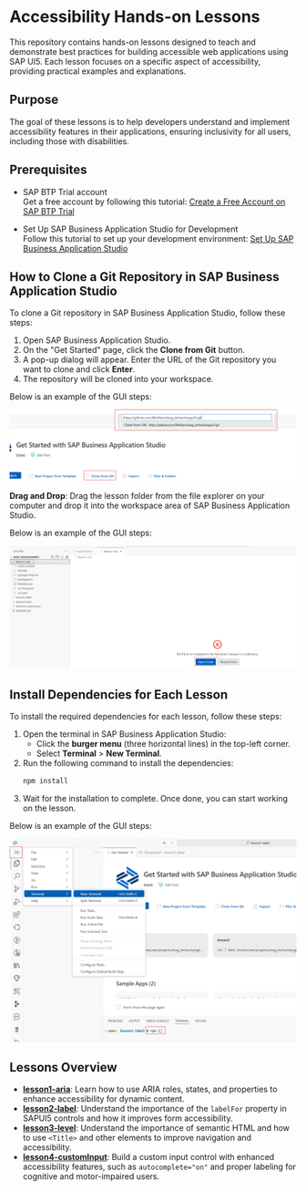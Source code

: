 # Accessibility Hands-on Lessons

This repository contains hands-on lessons designed to teach and demonstrate best practices for building accessible web applications using SAP UI5. Each lesson focuses on a specific aspect of accessibility, providing practical examples and explanations.

## Purpose

The goal of these lessons is to help developers understand and implement accessibility features in their applications, ensuring inclusivity for all users, including those with disabilities.

## Prerequisites

- SAP BTP Trial account  
  Get a free account by following this tutorial: [Create a Free Account on SAP BTP Trial](https://developers.sap.com/tutorials/hcp-create-trial-account.html)

- Set Up SAP Business Application Studio for Development  
  Follow this tutorial to set up your development environment: [Set Up SAP Business Application Studio](https://developers.sap.com/tutorials/appstudio-onboarding.html)

## How to Clone a Git Repository in SAP Business Application Studio

To clone a Git repository in SAP Business Application Studio, follow these steps:

1. Open SAP Business Application Studio.
2. On the "Get Started" page, click the **Clone from Git** button.
3. A pop-up dialog will appear. Enter the URL of the Git repository you want to clone and click **Enter**.
4. The repository will be cloned into your workspace.

Below is an example of the GUI steps:

![Clone from Git in SAP Business Application Studio](images/gitclone.png)


**Drag and Drop**: Drag the lesson folder from the file explorer on your computer and drop it into the workspace area of SAP Business Application Studio.

Below is an example of the GUI steps:

![Open Folder in SAP Business Application Studio](images/openFolder.png)

## Install Dependencies for Each Lesson

To install the required dependencies for each lesson, follow these steps:

1. Open the terminal in SAP Business Application Studio:
   - Click the **burger menu** (three horizontal lines) in the top-left corner.
   - Select **Terminal** > **New Terminal**.
2. Run the following command to install the dependencies:
   ```bash
   npm install
   ```
3. Wait for the installation to complete. Once done, you can start working on the lesson.

Below is an example of the GUI steps:

![Install Dependencies with npm](images/npmi.png)

## Lessons Overview

- **[lesson1-aria](./lesson1-aria)**: Learn how to use ARIA roles, states, and properties to enhance accessibility for dynamic content.
- **[lesson2-label](./lesson2-label)**: Understand the importance of the `labelFor` property in SAPUI5 controls and how it improves form accessibility.
- **[lesson3-level](./lesson3-level)**: Understand the importance of semantic HTML and how to use `<Title>` and other elements to improve navigation and accessibility.
- **[lesson4-customInput](./lesson4-custom-input)**: Build a custom input control with enhanced accessibility features, such as `autocomplete="on"` and proper labeling for cognitive and motor-impaired users.
